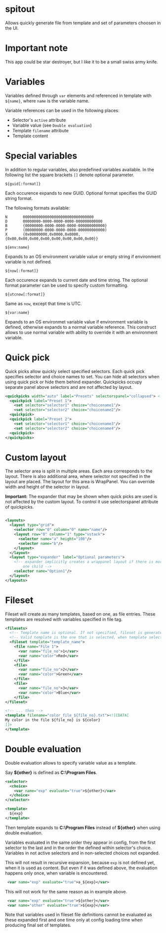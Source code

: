 # spitout
Allows quickly generate file from template and set of parameters choosen in the UI.

# Important note
This app could be star destroyer, but I like it to be a small swiss army knife.

# Variables
Variables defined through `var` elements and referenced in template with
`${name}`, where `name` is the variable name.

Variable references can be used in the following places:
* Selector's `active` attribute
* Variable value (see `Double evaluation`)
* Template `filename` attribute
* Template content

# Special variables
In addition to regular variables, also predefined variables available.
In the following list the square brackets `[]` denote optional parameter.

    ${guid[:format]}
Each occurence expands to new GUID. Optional format specifies the GUID string
format.

The following formats available:

    N       00000000000000000000000000000000
    D       00000000-0000-0000-0000-000000000000
    B       {00000000-0000-0000-0000-000000000000}
    P       (00000000-0000-0000-0000-000000000000)
    X       {0x00000000,0x0000,0x0000,{0x00,0x00,0x00,0x00,0x00,0x00,0x00,0x00}}

    ${env:name}
Expands to an OS environment variable value or empty string if environment
variable is not defined.

    ${now[:format]}
Each occurence expands to current date and time string. The optional format
parameter can be used to specify custom formatting.

    ${utcnow[:format]}
Same as `now`, except that time is UTC.

    ${var:name}
Expands to an OS environmet variable value if environment variable is defined,
otherwise expands to a normal variable reference. This construct allows to use
normal variable with ability to override it with an environment variable.

# Quick pick
Quick picks allow quickly select specified selectors.
Each quick pick specifies selector and choice names to set.
You can hide all selectors when using quick pick or hide them behind expander.
Quickpicks occupy separate panel above selectors and are not affected by layout.

```xml
<quickpicks width="auto" label="Presets" selectorspanel="collapsed"> <!-- visible, hidden, collapsed, expanded -->
  <quickpick label="Preset 1">
    <set selector="selector1" choice="choicename1"/>
    <set selector="selector2" choice="choicename2"/>
  <quickpick>
  <quickpick label="Preset 2">
    <set selector="selector1" choice="choicename3"/>
    <set selector="selector2" choice="choicename4"/>
  <quickpick>
</quickpicks>
```

# Custom layout
The selector area is split in multiple areas. Each area corresponds to the layout.
There is also additional area, where selector not specified in the layout are placed. The layout for this area is WrapPanel.
You can override width and height of the selector in layout.

**Important:** The expander that may be shown when quick picks are used is not affected
by the custom layout. To control it use selectorspanel attribute of quickpicks.

```xml

<layouts>
  <layout type="grid">
    <selector row="0" column="0" name="name"/>
    <layout row="0" column="1" type="vstack">
      <selector name="a" height="100"/>
      <selector name="b"/>
    </layout>
  </layout>
  <layout type="expander" label="Optional parameters">
    <!-- expander implicitly creates a wrappanel layout if there is more than
        one child -->
    <selector name="Option1"/>
  </layout>
</layouts>

```


# Fileset
Fileset will create as many templates, based on one, as file entries. These templates are resolved with variables specified in file tag.

```xml
<filesets>
  <!-- Template name is optional. If not specified, fileset is generated for each valid template. -->
  <!-- Valid template is the one that is selected, when template selection is implemented.  -->
  <fileset template="template_name">
    <file name="File 1">
      <var name="file_no">1</var>
      <var name="color">Red</var>
    </file>
    <file>
      <var name="file_no">2</var>
      <var name="color">Green</var>
    </file>
    <file>
      <var name="file_no">3</var>
      <var name="color">Blue</var>
    </file>
</fileset>

<!-- ... then -->
<template filename="color_file_${file_no}.txt"><![CDATA[
My color in the file ${file_no} is ${color}
]]>
</template>

```

# Double evaluation
Double evaluation allows to specify variable value as a template.

Say **${other}** is defined as **C:\Program Files**.
```xml
<selector>
  <choice>
    <var name="exp" evaluate="true">${other}</var>
  </choice>
</selector>

<template>
  ${exp}
</template>
```
Then template expands to **C:\Program Files** instead of **${other}** when using
double evaluation.

Variables evaluated in the same order they appear in config, from the first
selector to the last and in the order the defined within selector's choice.
Variables in not active selectors and in non-selected choices not expanded.

This will not result in recursive expansion, because ```exp``` is not defined yet,
when it is used as content. But even if it was defined above, the evaluation
happens only once, when variable is encountered.
```xml
 <var name="exp" evaluate="true">a_${exp}</var>
```

This will not work for the same reason as in example above.
```xml
 <var name="exp" evaluate="true">${other}</var>
 <var name="other" evaluate="true">${exp}</var>
```

Note that variables used in fileset file definitions cannot be evaluated as
these expanded first and one time only at config loading time when producing
final set of templates.

